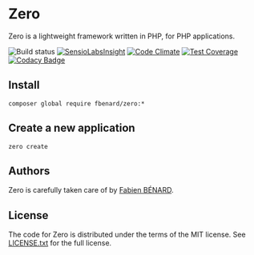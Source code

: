 Zero
====

Zero is a lightweight framework written in PHP, for PHP applications.

![Build status](https://circleci.com/gh/fbenard/zero/tree/master.svg?style=shield&circle-token=78096b1f781cc4fccd2d99a7d17328b79dbf73ce)
[![SensioLabsInsight](https://insight.sensiolabs.com/projects/788b8262-e877-47dc-81f4-91a66fd5ffd7/mini.png)](https://insight.sensiolabs.com/projects/788b8262-e877-47dc-81f4-91a66fd5ffd7)
[![Code Climate](https://codeclimate.com/github/fbenard/zero/badges/gpa.svg)](https://codeclimate.com/github/fbenard/zero)
[![Test Coverage](https://codeclimate.com/github/fbenard/zero/badges/coverage.svg)](https://codeclimate.com/github/fbenard/zero)
[![Codacy Badge](https://www.codacy.com/project/badge/97c28b6f43ec430c94fa34d63d723259)](https://www.codacy.com/app/fbenard-public/zero)


## Install

```
composer global require fbenard/zero:*
```


## Create a new application

```
zero create
```


## Authors

Zero is carefully taken care of by [Fabien BÉNARD](http://fabien.benard.co).


## License

The code for Zero is distributed under the terms of the MIT license. See [LICENSE.txt](LICENSE.txt) for the full license.
